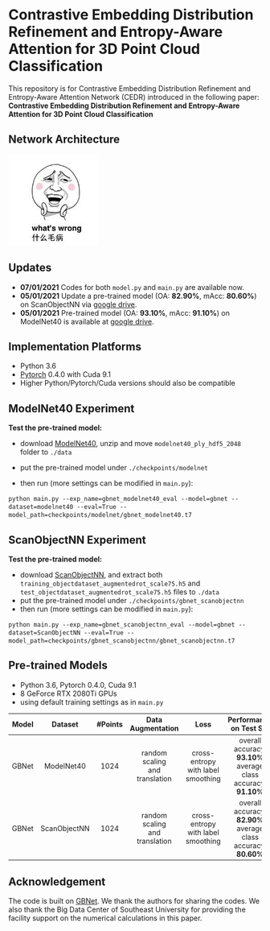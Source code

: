 # Contrastive Embedding Distribution Refinement and Entropy-Aware Attention for 3D Point Cloud Classification

This repository is for Contrastive Embedding Distribution Refinement and Entropy-Aware Attention Network (CEDR) introduced in the following paper:  
**Contrastive Embedding Distribution Refinement and Entropy-Aware Attention for 3D Point Cloud Classification**  



## Network Architecture
![image](https://github.com/AngelSXD/sxd_first_repository/blob/master/images/20160615165142.png)




## Updates

* **07/01/2021** Codes for both ```model.py``` and ```main.py``` are available now. 
* **05/01/2021** Update a pre-trained model (OA: **82.90%**, mAcc: **80.60%**) on ScanObjectNN via [google drive](https://drive.google.com/file/d/1R_yzyehbVDbOUVEj6Re-q0n1CZLE5MQw/view?usp=sharing).
* **05/01/2021** Pre-trained model (OA: **93.10%**, mAcc: **91.10%**) on ModelNet40 is available at [google drive](https://drive.google.com/file/d/1R_yzyehbVDbOUVEj6Re-q0n1CZLE5MQw/view?usp=sharing).



## Implementation Platforms

* Python 3.6
* [Pytorch](https://github.com/pytorch/pytorch) 0.4.0 with Cuda 9.1
* Higher Python/Pytorch/Cuda versions should also be compatible



## ModelNet40 Experiment 

**Test the pre-trained model:**

* download [ModelNet40](https://shapenet.cs.stanford.edu/media/modelnet40_ply_hdf5_2048.zip), unzip and move ```modelnet40_ply_hdf5_2048``` folder to ```./data```

* put the pre-trained model under ```./checkpoints/modelnet```
* then run (more settings can be modified in ```main.py```):
```
python main.py --exp_name=gbnet_modelnet40_eval --model=gbnet --dataset=modelnet40 --eval=True --model_path=checkpoints/modelnet/gbnet_modelnet40.t7
```



## ScanObjectNN Experiment 

**Test the pre-trained model:**

* download [ScanObjectNN](https://github.com/hkust-vgd/scanobjectnn/), and extract both ```training_objectdataset_augmentedrot_scale75.h5``` and ```test_objectdataset_augmentedrot_scale75.h5``` files to ```./data```
* put the pre-trained model under ```./checkpoints/gbnet_scanobjectnn```
* then run (more settings can be modified in ```main.py```):
```
python main.py --exp_name=gbnet_scanobjectnn_eval --model=gbnet --dataset=ScanObjectNN --eval=True --model_path=checkpoints/gbnet_scanobjectnn/gbnet_scanobjectnn.t7
```



## Pre-trained Models

* Python 3.6, Pytorch 0.4.0, Cuda 9.1
* 8 GeForce RTX 2080Ti GPUs
* using default training settings as in ```main.py```

| Model            | Dataset             |#Points             | Data<br />Augmentation | Loss | Performance<br />on Test Set            | Download<br />Link   |
|:----------------:|:-------------------:|:-------------------:|:----------:|:-----------------:|:-------------------------------------------------------------------------------:|:------:|
| GBNet | ModelNet40 | 1024 | random scaling<br />and translation | cross-entropy<br />with label smoothing                 | overall accuracy: **93.10%**<br />average class accuracy: **91.10%**                                 | [google drive](https://drive.google.com/file/d/1R_yzyehbVDbOUVEj6Re-q0n1CZLE5MQw/view?usp=sharing) |
| GBNet | ScanObjectNN | 1024 | random scaling<br />and translation | cross-entropy<br />with label smoothing                 | overall accuracy: **82.90%**<br />average class accuracy: **80.60%**                                   | [google drive](https://drive.google.com/file/d/1R_yzyehbVDbOUVEj6Re-q0n1CZLE5MQw/view?usp=sharing) |



## Acknowledgement

The code is built on [GBNet](https://github.com/ShiQiu0419/GBNet). We thank the authors for sharing the codes. We also thank the Big Data Center of Southeast University for providing the facility support on the numerical calculations in this paper.

